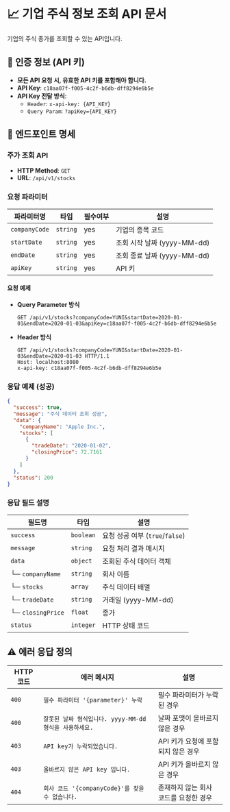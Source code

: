 # 📈 기업 주식 정보 조회 API 문서

기업의 주식 종가를 조회할 수 있는 API입니다.

## 🔑 인증 정보 (API 키)
- **모든 API 요청 시, 유효한 API 키를 포함해야 합니다.**
- **API Key**: `c18aa07f-f005-4c2f-b6db-dff8294e6b5e`
- **API Key 전달 방식**:
    - `Header`: `x-api-key: {API_KEY}`
    - `Query Param`: `?apiKey={API_KEY}`

## 🚀 엔드포인트 명세
### 주가 조회 API
- **HTTP Method**: `GET`
- **URL**: `/api/v1/stocks`

### 요청 파라미터
| 파라미터명    | 타입    | 필수여부 | 설명                        |
|-----------|-------|-----|---------------------------|
| `companyCode` | `string` | yes | 기업의 종목 코드                  |
| `startDate`   | `string` | yes  | 조회 시작 날짜 (yyyy-MM-dd)    |
| `endDate`     | `string` | yes️ | 조회 종료 날짜 (yyyy-MM-dd)    |
| `apiKey`      | `string` | yes️ | API 키                      |

#### 요청 예제
- **Query Parameter 방식**
    ```http
    GET /api/v1/stocks?companyCode=YUNI&startDate=2020-01-01&endDate=2020-01-03&apiKey=c18aa07f-f005-4c2f-b6db-dff8294e6b5e
    ```

- **Header 방식**
    ```http
    GET /api/v1/stocks?companyCode=YUNI&startDate=2020-01-03&endDate=2020-01-03 HTTP/1.1
    Host: localhost:8080
    x-api-key: c18aa07f-f005-4c2f-b6db-dff8294e6b5e
    ```

### 응답 예제 (성공)

```json
{
  "success": true,
  "message": "주식 데이터 조회 성공",
  "data": {
    "companyName": "Apple Inc.",
    "stocks": [
      {
        "tradeDate": "2020-01-02",
        "closingPrice": 72.7161
      }
    ]
  },
  "status": 200
}
```

### 응답 필드 설명
| **필드명**    | **타입**    | **설명**                           |
|------------|--------|------------------------------|
| `success` | `boolean` | 요청 성공 여부 (`true`/`false`)     |
| `message` | `string`  | 요청 처리 결과 메시지              |
| `data`    | `object`  | 조회된 주식 데이터 객체             |
| └─ `companyName` | `string` | 회사 이름                     |
| └─ `stocks`      | `array`  | 주식 데이터 배열                |
|    └─ `tradeDate`   | `string` | 거래일 (yyyy-MM-dd)           |
|    └─ `closingPrice`| `float`  | 종가                          |
| `status` | `integer` | HTTP 상태 코드                  |


## ⚠️ 에러 응답 정의

| HTTP 코드 | 에러 메시지                                    | 설명                                  |
|-----------|--------------------------------------|-------------------------------------|
| `400`    | `필수 파라미터 '{parameter}' 누락`          | 필수 파라미터가 누락된 경우               |
| `400`    | `잘못된 날짜 형식입니다. yyyy-MM-dd 형식을 사용하세요.` | 날짜 포맷이 올바르지 않은 경우             |
| `403`    | `API key가 누락되었습니다.`                | API 키가 요청에 포함되지 않은 경우          |
| `403`    | `올바르지 않은 API key 입니다.`              | API 키가 올바르지 않은 경우               |
| `404`    | `회사 코드 '{companyCode}'를 찾을 수 없습니다.` | 존재하지 않는 회사 코드를 요청한 경우       |